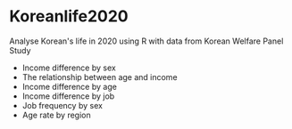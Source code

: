 # Koreanlife2020
Analyse Korean's life in 2020 using R with data from Korean Welfare Panel Study
- Income difference by sex
- The relationship between age and income
- Income difference by age
- Income difference by job
- Job frequency by sex
- Age rate by region 
